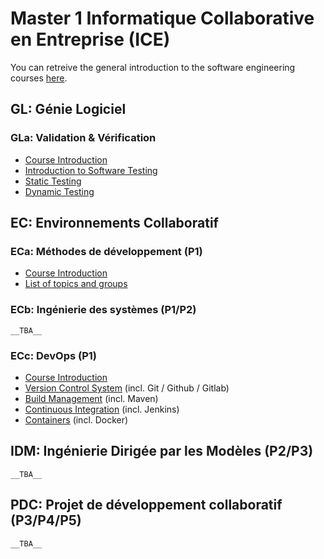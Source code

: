 # Master 1 Informatique Collaborative en Entreprise (ICE)

You can retreive the general introduction to the software engineering courses [here]().

## GL: Génie Logiciel

### GLa: Validation & Vérification

- [Course Introduction]()
- [Introduction to Software Testing]()
- [Static Testing]()
- [Dynamic Testing]()

## EC: Environnements Collaboratif

### ECa: Méthodes de développement (P1)

- [Course Introduction]()
- [List of topics and groups](./eca)

### ECb: Ingénierie des systèmes (P1/P2)

    __TBA__

### ECc: DevOps (P1)

- [Course Introduction]()
- [Version Control System]() (incl. Git / Github / Gitlab)
- [Build Management]() (incl. Maven)
- [Continuous Integration]() (incl. Jenkins)
- [Containers]() (incl. Docker)

## IDM: Ingénierie Dirigée par les Modèles (P2/P3)

    __TBA__

## PDC: Projet de développement collaboratif (P3/P4/P5)

    __TBA__


